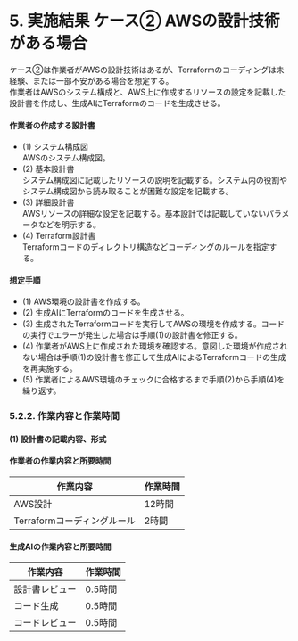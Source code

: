 # 5. 実施結果 ケース② AWSの設計技術がある場合

ケース②は作業者がAWSの設計技術はあるが、Terraformのコーディングは未経験、または一部不安がある場合を想定する。  
作業者はAWSのシステム構成と、AWS上に作成するリソースの設定を記載した設計書を作成し、生成AIにTerraformのコードを生成させる。

#### 作業者の作成する設計書

- (1) システム構成図  
      AWSのシステム構成図。
- (2) 基本設計書  
      システム構成図に記載したリソースの説明を記載する。システム内の役割やシステム構成図から読み取ることが困難な設定を記載する。
- (3) 詳細設計書  
      AWSリソースの詳細な設定を記載する。基本設計では記載していないパラメータなどを明示する。
- (4) Terraform設計書  
      Terraformコードのディレクトリ構造などコーディングのルールを指定する。

#### 想定手順

- (1) AWS環境の設計書を作成する。
- (2) 生成AIにTerraformのコードを生成させる。
- (3) 生成されたTerraformコードを実行してAWSの環境を作成する。コードの実行でエラーが発生した場合は手順(1)の設計書を修正する。  
- (4) 作業者がAWS上に作成された環境を確認する。意図した環境が作成されない場合は手順(1)の設計書を修正して生成AIによるTerraformコードの生成を再実施する。
- (5) 作業者によるAWS環境のチェックに合格するまで手順(2)から手順(4)を繰り返す。


### 5.2.2. 作業内容と作業時間

#### (1) 設計書の記載内容、形式

#### 作業者の作業内容と所要時間

|作業内容|作業時間|
|------|------|
|AWS設計   |12時間|
|Terraformコーディングルール| 2時間|

#### 生成AIの作業内容と所要時間

|作業内容|作業時間|
|------|------|
|設計書レビュー|0.5時間|
|コード生成|0.5時間|
|コードレビュー|0.5時間|




